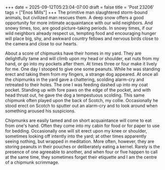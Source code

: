 +++
date = 2025-09-12T05:23:04-07:00
draft = false
title = 'Post 23206'
tags = ["Enos Mills"]
+++
The primitive man slaughtered storm-bound animals, but civilized man rescues them. A deep snow offers a good opportunity for more intimate acquaintance with our wild neighbors. And snowy times, too, are good picture-taking periods. In snowy times, if our wild neighbors already respect us, tempting food and encouraging hunger will place big, shy, and awkward country fellows and nervous birds close to the camera and close to our hearts.

About a score of chipmunks have their homes in my yard. They are delightfully tame and will climb upon my head or shoulder, eat nuts from my hand, or go into my pockets after them. At times three or four make it lively for me. One day I stooped to give one some peanuts. While he was standing erect and taking them from my fingers, a strange dog appeared. At once all the chipmunks in the yard gave a chattering, scolding alarm-cry and retreated to their holes. The one I was feeding dashed up into my coat pocket. Standing up with fore paws on the edge of the pocket, and with head thrust out, he gave the dog a tempestuous scolding. This same chipmunk often played upon the back of Scotch, my collie. Occasionally he stood erect on Scotch to sputter out an alarm-cry and to look around when something aroused his suspicions.

Chipmunks are easily tamed and on short acquaintance will come to eat from one's hand. Often they come into my cabin for food or for paper to use for bedding. Occasionally one will sit erect upon my knee or shoulder, sometimes looking off intently into the yard; at other times apparently seeing nothing, but wrapped in meditation. More often, however, they are storing peanuts in their pouches or deliberately eating a kernel. Rarely is the presence of one agreeable to another, and when four or five happen to call at the same time, they sometimes forget their etiquette and I am the centre of a chipmunk scrimmage.
